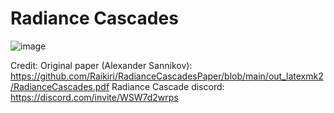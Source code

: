 # Radiance Cascades

![image](https://github.com/user-attachments/assets/f8b456bf-2284-4499-99cf-50fa575db830)

Credit:
Original paper (Alexander Sannikov): https://github.com/Raikiri/RadianceCascadesPaper/blob/main/out_latexmk2/RadianceCascades.pdf
Radiance Cascade discord: https://discord.com/invite/WSW7d2wrps

